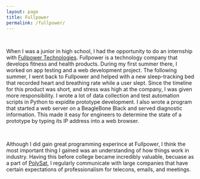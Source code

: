 ```yaml
---
layout: page
title: Fullpower
permalink: /fullpower/
---
```


<br>

When I was a junior in high school, I had the opportunity to do an internship with [Fullpower Technologies](https://www.fullpower.com/). Fullpower is a technology company that develops fitness and health products. During my first summer there, I worked on app testing and a web development project. The following summer, I went back to Fullpower and helped with a new sleep-tracking bed that recorded heart and breathing rate while a user slept. Since the timeline for this product was short, and stress was high at the company, I was given more responsibility. I wrote a lot of data collection and test automation scripts in Python to expidite prototype development. I also wrote a program that started a web server on a BeagleBone Black and served diagnostic information. This made it easy for engineers to determine the state of a prototype by typing its IP address into a web browser.

<br>

Although I did gain great programming experince at Fullpower, I think the most important thing I gained was an understanding of how things work in industry. Having this before college became incredibly valuable, becuase as a part of [PolySat]({{site.baseurl}}/polysat), I regularly communicate with large companies that have certain expectations of professionalism for telecons, emails, and meetings.